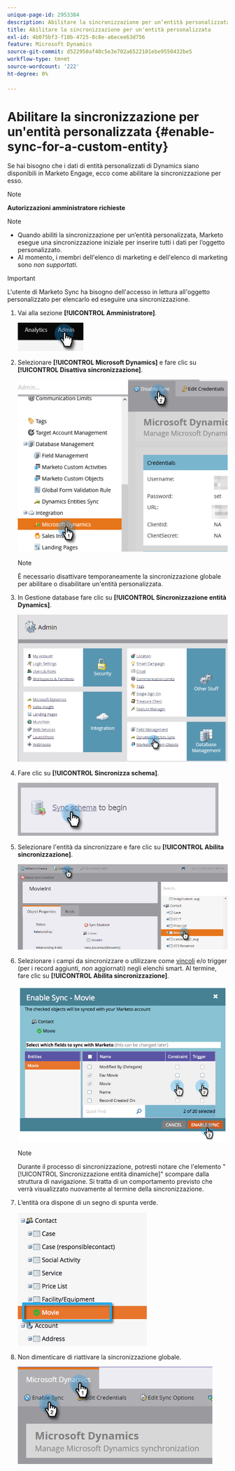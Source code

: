 ```yaml
---
unique-page-id: 2953384
description: Abilitare la sincronizzazione per un’entità personalizzata - Documentazione di Marketo - Documentazione del prodotto
title: Abilitare la sincronizzazione per un'entità personalizzata
exl-id: 4b075bf3-f10b-4725-8c8e-a6ecee63d756
feature: Microsoft Dynamics
source-git-commit: d522950af40c5e3e702a6522101ebe9550432be5
workflow-type: tm+mt
source-wordcount: '222'
ht-degree: 0%

---
```


# Abilitare la sincronizzazione per un&#39;entità personalizzata {#enable-sync-for-a-custom-entity}

Se hai bisogno che i dati di entità personalizzati di Dynamics siano disponibili in Marketo Engage, ecco come abilitare la sincronizzazione per esso.

>[!NOTE]
>
>**Autorizzazioni amministratore richieste**

>[!NOTE]
>
>* Quando abiliti la sincronizzazione per un’entità personalizzata, Marketo esegue una sincronizzazione iniziale per inserire tutti i dati per l’oggetto personalizzato.
>* Al momento, i membri dell&#39;elenco di marketing e dell&#39;elenco di marketing sono _non supportati_.

>[!IMPORTANT]
>
>L&#39;utente di Marketo Sync ha bisogno dell&#39;accesso in lettura all&#39;oggetto personalizzato per elencarlo ed eseguire una sincronizzazione.

1. Vai alla sezione **[!UICONTROL Amministratore]**.

   ![](assets/enable-sync-for-a-custom-entity-1.png)

1. Selezionare **[!UICONTROL Microsoft Dynamics]** e fare clic su **[!UICONTROL Disattiva sincronizzazione]**.

   ![](assets/enable-sync-for-a-custom-entity-2.png)

   >[!NOTE]
   >
   >È necessario disattivare temporaneamente la sincronizzazione globale per abilitare o disabilitare un&#39;entità personalizzata.

1. In Gestione database fare clic su **[!UICONTROL Sincronizzazione entità Dynamics]**.

   ![](assets/enable-sync-for-a-custom-entity-3.png)

1. Fare clic su **[!UICONTROL Sincronizza schema]**.

   ![](assets/enable-sync-for-a-custom-entity-4.png)

1. Selezionare l&#39;entità da sincronizzare e fare clic su **[!UICONTROL Abilita sincronizzazione]**.

   ![](assets/enable-sync-for-a-custom-entity-5.png)

1. Selezionare i campi da sincronizzare o utilizzare come [vincoli](/help/marketo/product-docs/core-marketo-concepts/smart-lists-and-static-lists/using-smart-lists/add-a-constraint-to-a-smart-list-filter.md) e/o trigger (per i record aggiunti, _non_ aggiornati) negli elenchi smart. Al termine, fare clic su **[!UICONTROL Abilita sincronizzazione]**.

   ![](assets/enable-sync-for-a-custom-entity-6.png)

   >[!NOTE]
   >
   >Durante il processo di sincronizzazione, potresti notare che l&#39;elemento &quot;[!UICONTROL Sincronizzazione entità dinamiche]&quot; scompare dalla struttura di navigazione. Si tratta di un comportamento previsto che verrà visualizzato nuovamente al termine della sincronizzazione.

1. L’entità ora dispone di un segno di spunta verde.

   ![](assets/enable-sync-for-a-custom-entity-7.png)

1. Non dimenticare di riattivare la sincronizzazione globale.

   ![](assets/enable-sync-for-a-custom-entity-8.png)
